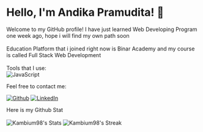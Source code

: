# Hello, I'm Andika Pramudita! 👋

Welcome to my GitHub profile! I have just learned Web Developing Program one week ago, hope i will find my own path soon
<br><br>
Education Platform that i joined right now is Binar Academy and my course is called Full Stack Web Development
<br><br>
Tools that I use:
<br>
![JavaScript](https://img.shields.io/badge/javascript-%23323330.svg?style=for-the-badge&logo=javascript&logoColor=%23F7DF1E)

Feel free to contact me:
<br>
<p><a href="https://github.com/Kambium98" target="_blank"><img alt="Github" src="https://img.shields.io/badge/GitHub-%2312100E.svg?&style=for-the-badge&logo=Github&logoColor=white" /></a> 
<a href="https://www.linkedin.com/in/andika-pramudita-4927921aa/" target="_blank"><img alt="LinkedIn" src="https://img.shields.io/badge/linkedin-%230077B5.svg?&style=for-the-badge&logo=linkedin&logoColor=white" /></a> 

Here is my Github Stat
<br><br>
![Kambium98's Stats](https://github-readme-stats.vercel.app/api?username=Kambium98&theme=vue-dark&show_icons=true&hide_border=true&count_private=true)
![Kambium98's Streak](https://github-readme-streak-stats.herokuapp.com/?user=Kambium98&theme=vue-dark&hide_border=true)
</p>
